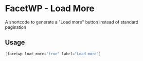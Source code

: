 # FacetWP - Load More
A shortcode to generate a "Load more" button instead of standard pagination

## Usage
```php
[facetwp load_more="true" label="Load more"]
```
